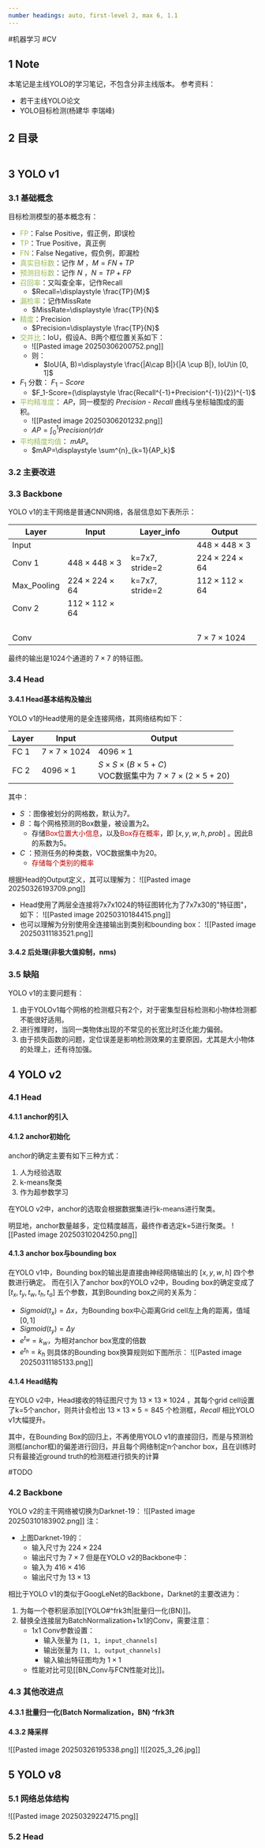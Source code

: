 ```yaml
---
number headings: auto, first-level 2, max 6, 1.1
---
```

#机器学习 #CV

## 1 Note

本笔记是主线YOLO的学习笔记，不包含分非主线版本。
参考资料：
- 若干主线YOLO论文
- YOLO目标检测(杨建华 李瑞峰)

## 2 目录

```toc
```

## 3 YOLO v1

### 3.1 基础概念

目标检测模型的基本概念有：
- <font color="#9bbb59">FP</font>：False Positive，假正例，即误检
- <font color="#9bbb59">TP</font>：True Positive，真正例
- <font color="#9bbb59">FN</font>：False Negative，假负例，即漏检
- <font color="#9bbb59">真实目标数</font>：记作 $M$ ，$M=FN+TP$
- <font color="#9bbb59">预测目标数</font>：记作 $N$ ，$N=TP+FP$
- <font color="#9bbb59">召回率</font>：又叫查全率，记作Recall
	- $Recall=\displaystyle \frac{TP}{M}$
- <font color="#9bbb59">漏检率</font>：记作MissRate
	- $MissRate=\displaystyle \frac{TP}{N}$
- <font color="#9bbb59">精度</font>：Precision
	- $Precision=\displaystyle \frac{TP}{N}$
- <font color="#9bbb59">交并比</font>：IoU，假设A、B两个框位置关系如下：
	- ![[Pasted image 20250306200752.png]]
	- 则：
		- $IoU(A, B)=\displaystyle \frac{|A\cap B|}{|A \cup B|}, IoU\in [0, 1]$
- $F_1$ 分数： $F_1-Score$
	- $F_1-Score=(\displaystyle \frac{Recall^{-1}+Precision^{-1}}{2})^{-1}$
- <font color="#9bbb59">平均精准度</font>： $AP$，同一模型的 $Precision$ - $Recall$ 曲线与坐标轴围成的面积。
	- ![[Pasted image 20250306201232.png]]
	- $AP=\displaystyle \int^{1}_{0}{Precision(r)dr}$
- <font color="#9bbb59">平均精度均值</font>： $mAP$。
	- $mAP=\displaystyle \sum^{n}_{k=1}{AP_k}$

### 3.2 主要改进

### 3.3 Backbone

YOLO v1的主干网络是普通CNN网络，各层信息如下表所示：

| Layer       | Input                    | Layer_info      | Output                   |
| ----------- | ------------------------ | --------------- | ------------------------ |
| Input       |                          |                 | $448\times 448\times 3$  |
| Conv 1      | $448\times 448\times 3$  | k=7x7, stride=2 | $224\times 224\times 64$ |
| Max_Pooling | $224\times 224\times 64$ | k=7x7, stride=2 | $112\times 112\times 64$ |
| Conv 2      | $112\times 112\times 64$ |                 |                          |
|             |                          |                 |                          |
|             |                          |                 |                          |
|             |                          |                 |                          |
|             |                          |                 |                          |
| Conv        |                          |                 | $7\times 7\times 1024$   |

最终的输出是1024个通道的 $7\times 7$ 的特征图。

### 3.4 Head

#### 3.4.1 Head基本结构及输出

YOLO v1的Head使用的是全连接网络，其网络结构如下：

| Layer | Input                  | Output                                                                        |
| ----- | ---------------------- | ----------------------------------------------------------------------------- |
| FC 1  | $7\times 7\times 1024$ | $4096\times 1$                                                                |
| FC 2  | $4096\times 1$         | $S\times S\times (B\times 5+C)$ <br>VOC数据集中为 $7\times 7\times (2\times 5+20)$ |
其中：
- $S$ ：图像被划分的网格数，默认为7。
- $B$ ：每个网格预测的Box数量，被设置为2。
	- 存储<font color="#c00000">Box位置大小信息</font>，以及<font color="#c00000">Box存在概率</font>，即 $[x, y, w, h, prob]$ 。因此B的系数为5。
- $C$ ：预测任务的种类数，VOC数据集中为20。
	- <font color="#c00000">存储每个类别的概率</font>

根据Head的Output定义，其可以理解为：
	![[Pasted image 20250326193709.png]]
- Head使用了两层全连接将7x7x1024的特征图转化为了7x7x30的"特征图"，如下：
	![[Pasted image 20250310184415.png]]
- 也可以理解为分别使用全连接输出到类别和bounding box：
	![[Pasted image 20250311183521.png]]

#### 3.4.2 后处理(非极大值抑制，nms)


### 3.5 缺陷

YOLO v1的主要问题有：
1. 由于YOLOv1每个网格的检测框只有2个，对于密集型目标检测和小物体检测都不能很好适用。
2. 进行推理时，当同一类物体出现的不常见的长宽比时泛化能力偏弱。
3. 由于损失函数的问题，定位误差是影响检测效果的主要原因，尤其是大小物体的处理上，还有待加强。

## 4 YOLO v2

### 4.1 Head

#### 4.1.1 anchor的引入



#### 4.1.2 anchor初始化

anchor的确定主要有如下三种方式：
1. 人为经验选取
2. k-means聚类
3. 作为超参数学习

在YOLO v2中，anchor的选取会根据数据集进行k-means进行聚类。

明显地，anchor数量越多，定位精度越高，最终作者选定k=5进行聚类。
	![[Pasted image 20250310204250.png]]

#### 4.1.3 anchor box与bounding box

在YOLO v1中，Bounding box的输出是直接由神经网络输出的 $[x, y, w, h]$ 四个参数进行确定。
而在引入了anchor box的YOLO v2中，Bouding box的确定变成了 $[t_x, t_y, t_w, t_h, t_o]$ 五个参数，其到Bounding box之间的关系为：
- $Sigmoid(t_x)=\Delta x$，为Bounding box中心距离Grid cell左上角的距离，值域 $[0, 1]$
- $Sigmoid(t_y)=\Delta y$
- $\displaystyle e^{\displaystyle t_w}=k_w$，为相对anchor box宽度的倍数
- $\displaystyle e^{\displaystyle t_h}=k_h$
则具体的Bounding box换算规则如下图所示：
	![[Pasted image 20250311185133.png]]

#### 4.1.4 Head结构

在YOLO v2中，Head接收的特征图尺寸为 $13\times 13\times 1024$ ，其每个grid cell设置了k=5个anchor，则共计会检出 $13\times 13\times 5=845$ 个检测框，$Recall$ 相比YOLO v1大幅提升。

其中，在Bounding Box的回归上，不再使用YOLO v1的直接回归，而是与预测检测框(anchor框)的偏差进行回归，并且每个网络制定n个anchor box，且在训练时只有最接近ground truth的检测框进行损失的计算

#TODO

### 4.2 Backbone

YOLO v2的主干网络被切换为Darknet-19：
	![[Pasted image 20250310183902.png]]
注：
- 上图Darknet-19的：
	- 输入尺寸为 $224\times 224$ 
	- 输出尺寸为 $7\times 7$
	但是在YOLO v2的Backbone中：
	- 输入为 $416\times 416$
	- 输出尺寸为 $13\times 13$

相比于YOLO v1的类似于GoogLeNet的Backbone，Darknet的主要改进为：
1. 为每一个卷积层添加[[YOLO#^frk3ft|批量归一化(BN)]]。
2. 替换全连接层为BatchNormalization+1x1的Conv，需要注意：
	- 1x1 Conv参数设置：
		- 输入张量为 `[1, 1, input_channels]`
		- 输出张量为 `[1, 1, output_channels]`
		- 输入输出特征图均为 $1\times 1$
	- 性能对比可见[[BN_Conv与FCN性能对比]]。




### 4.3 其他改进点

#### 4.3.1 批量归一化(Batch Normalization，BN) ^frk3ft


#### 4.3.2 降采样

![[Pasted image 20250326195338.png]]
![[2025_3_26.jpg]]



## 5 YOLO v8

### 5.1 网络总体结构

![[Pasted image 20250329224715.png]]


### 5.2 Head


